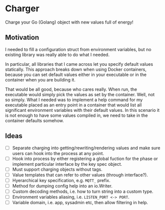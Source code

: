 # Charger

Charge your Go (Golang) object with new values full of energy!

## Motivation

I needed to fill a configuration struct from environment variables,
but no existing library was really able to do what I needed.

In particular, all libraries that I came across let you specify default values
statically. This approach breaks down when using Docker containers, because you
can set default values either in your executable or in the container when you
are building it.

That would be all good, because who cares really. When run, the executable
would simply pick the values as set by the container. Well, not so simply.
What I needed was to implement a help command for my executable placed as an
entry point in a container that would list all significant environment
variables with their default values. In this scenario it is not enough to have
some values compiled in, we need to take in the container defaults somehow.

## Ideas

- [ ] Separate charging into getting/rewriting/rendering values and make sure
      users can hook into the process at any point.
- [ ] Hook into process by either registering a global fuction for the phase
      or implement particular interface by the key spec object.
- [ ] Must support charging objects without tags.
- [ ] Value templates that can refer to other values (through interface?).
- [ ] Hyerarchical key specification, e.g. `MQTT_` prefix.
- [ ] Method for dumping config help into an io.Writer.
- [ ] Custom decoding methods, i.e. how to turn string into a custom type.
- [ ] Environment variables aliasing, i.e. `LISTEN_PORT <-> PORT`.
- [ ] Variable domain, i.e. app, sysadmin etc, then allow filtering in help.
